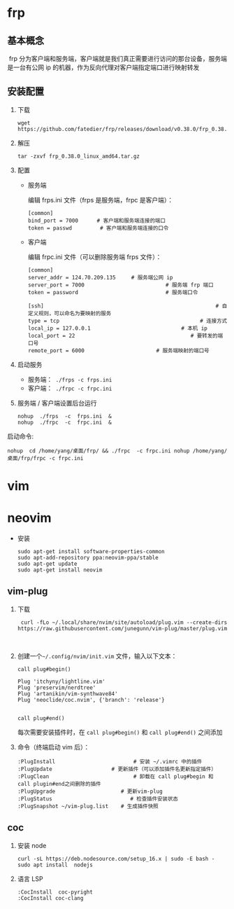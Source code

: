 # frp

## 基本概念

​		frp 分为客户端和服务端，客户端就是我们真正需要进行访问的那台设备，服务端是一台有公网 ip 的机器，作为反向代理对客户端指定端口进行映射转发



## 安装配置

1. 下载

   ```
   wget   https://github.com/fatedier/frp/releases/download/v0.38.0/frp_0.38.0_linux_amd64.tar.gz
   ```



2. 解压 

   ```
   tar -zxvf frp_0.38.0_linux_amd64.tar.gz
   ```

    

3. 配置

   - 服务端

     编辑 frps.ini 文件（frps 是服务端，frpc 是客户端）：

     ```
     [common]
     bind_port = 7000      # 客户端和服务端连接的端口
     token = passwd         # 客户端和服务端连接的口令
     ```

      

   - 客户端

     编辑 frpc.ini 文件（可以删除服务端 frps 文件）：

     ```
     [common]
     server_addr = 124.70.209.135     # 服务端公网 ip
     server_port = 7000							 # 服务端 frp 端口
     token = password						     # 服务端口令
     
     [ssh]														 # 自定义规则，可以命名为要映射的服务
     type = tcp                                             # 连接方式
     local_ip = 127.0.0.1                   		  # 本机 ip
     local_port = 22									 # 要转发的端口号
     remote_port = 6000						  # 服务端映射的端口号
     
     ```

      

4. 启动服务

   - 服务端：``` ./frps -c frps.ini```
   - 客户端：``` ./frpc -c frpc.ini```

    

5. 服务端 / 客户端设置后台运行

   ```
   nohup  ./frps  -c  frps.ini  &
   nohup  ./frpc  -c  frpc.ini  &
   ```

   

启动命令:

```
nohup  cd /home/yang/桌面/frp/ && ./frpc  -c frpc.ini nohup /home/yang/桌面/frp/frpc -c frpc.ini
```









# vim

# neovim

- 安装

  ```
  sudo apt-get install software-properties-common
  sudo apt-add-repository ppa:neovim-ppa/stable
  sudo apt-get update
  sudo apt-get install neovim
  ```

  



## vim-plug

1. 下载

   ``` 
    curl -fLo ~/.local/share/nvim/site/autoload/plug.vim --create-dirs https://raw.githubusercontent.com/junegunn/vim-plug/master/plug.vim
   ```
   
   ​	
   
2. 创建一个``` ~/.config/nvim/init.vim ``` 文件，输入以下文本：

   ```
   call plug#begin()								
   
   Plug 'itchyny/lightline.vim'                                 
   Plug 'preservim/nerdtree'                               
   Plug 'artanikin/vim-synthwave84'                   
   Plug 'neoclide/coc.nvim', {'branch': 'release'}
   
   
   call plug#end()
   ```

   每次需要安装插件时，在 ```call plug#begin()``` 和 ```call plug#end()```  之间添加

    

3. 命令（终端启动 vim 后）：

   ```
   :PlugInstall       					# 安装 ~/.vimrc 中的插件
   :PlugUpdate     			 	 # 更新插件（可以添加插件名更新指定插件）
   :PlugClean         					# 卸载在 call plug#begin 和 call plugin#end之间删除的插件
   :PlugUpgrade   					# 更新vim-plug
   :PlugStatus                         # 检查插件安装状态
   :PlugSnapshot ~/vim-plug.list    # 生成插件快照
   ```

    

## coc 

1. 安装 node 

   ``` 
   curl -sL https://deb.nodesource.com/setup_16.x | sudo -E bash -
   sudo apt install  nodejs
   ```

2. 语言 LSP

   ``` 
   :CocInstall  coc-pyright
   :CocInstall coc-clang
   ```

   


